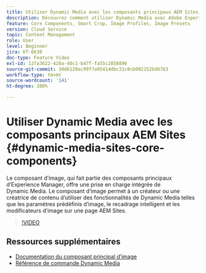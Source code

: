 ```yaml
---
title: Utiliser Dynamic Media avec les composants principaux AEM Sites
description: Découvrez comment utiliser Dynamic Media avec Adobe Experience Manager Sites. Le composant d’image, qui fait partie des composants principaux d’Experience Manager, offre une prise en charge intégrée de Dynamic Media. Le composant d’image permet à un créateur ou une créatrice de contenu d’utiliser des fonctionnalités de Dynamic Media telles que les paramètres prédéfinis d’image, le recadrage intelligent et les modificateurs d’image sur une page AEM Sites.
feature: Core Components, Smart Crop, Image Profiles, Image Presets
version: Cloud Service
topic: Content Management
role: User
level: Beginner
jira: KT-6630
doc-type: Feature Video
exl-id: 12fa3622-428a-40c1-b47f-fa55c2858896
source-git-commit: 30d6120ec99f7a95414dbc31c0cb002152bd6763
workflow-type: tm+mt
source-wordcount: '141'
ht-degree: 100%

---
```


# Utiliser Dynamic Media avec les composants principaux AEM Sites {#dynamic-media-sites-core-components}

Le composant d’image, qui fait partie des composants principaux d’Experience Manager, offre une prise en charge intégrée de Dynamic Media. Le composant d’image permet à un créateur ou une créatrice de contenu d’utiliser des fonctionnalités de Dynamic Media telles que les paramètres prédéfinis d’image, le recadrage intelligent et les modificateurs d’image sur une page AEM Sites.

>[!VIDEO](https://video.tv.adobe.com/v/329331?quality=12&learn=on)

## Ressources supplémentaires

* [Documentation du composant principal d’image](https://experienceleague.adobe.com/docs/experience-manager-core-components/using/components/image.html?lang=fr#dynamic-media)
* [Référence de commande Dynamic Media](https://experienceleague.adobe.com/docs/dynamic-media-developer-resources/image-serving-api/image-serving-api/http-protocol-reference/command-reference/c-command-reference.html?lang=fr#image-serving-api)
